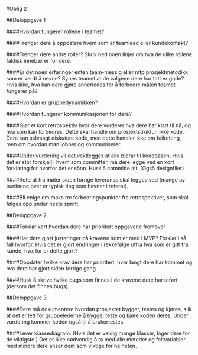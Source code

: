 #Oblig 2 


##Deloppgave 1

####Hvordan fungerer rollene i teamet? 


####Trenger dere å oppdatere hvem som er teamlead eller kundekontakt?


####Trenger dere andre roller? Skriv ned noen linjer om hva de ulike rollene faktisk innebærer for dere.


####Er det noen erfaringer enten team-messig eller mtp prosjektmetodikk som er verdt å nevne? Synes teamet at de valgene dere har tatt er gode? Hvis ikke, hva kan dere gjøre annerledes for å forbedre måten teamet fungerer på?


####Hvordan er gruppedynamikken?


####Hvordan fungerer kommunikasjonen for dere?


####Gjør et kort retrospektiv hvor dere vurderer hva dere har klart til nå, og hva som kan forbedres. Dette skal handle om prosjektstruktur, ikke kode. Dere kan selvsagt diskutere kode, men dette handler ikke om feilretting, men om hvordan man jobber og kommuniserer.


####Under vurdering vil det vektlegges at alle bidrar til kodebasen. Hvis det er stor forskjell i hvem som committer, må dere legge ved en kort forklaring for hvorfor det er sånn. Husk å committe alt. (Også designfiler)



####Referat fra møter siden forrige leveranse skal legges ved (mange av punktene over er typisk ting som havner i referat)..


####Bli enige om maks tre forbedringspunkter fra retrospektivet, som skal følges opp under neste sprint.


##Deloppgave 2


####Forklar kort hvordan dere har prioritert oppgavene fremover


####Har dere gjort justeringer på kravene som er med i MVP? Forklar i så fall hvorfor. Hvis det er gjort endringer i rekkefølge utfra hva som er gitt fra kunde, hvorfor er dette gjort?

####Oppdater hvilke krav dere har prioritert, hvor langt dere har kommet og hva dere har gjort siden forrige gang.


####Husk å skrive hvilke bugs som finnes i de kravene dere har utført (dersom det finnes bugs).


##Deloppgave 3

####Dere må dokumentere hvordan prosjektet bygger, testes og kjøres, slik at det er lett for gruppelederne å bygge, teste og kjøre koden deres. Under vurdering kommer koden også til å brukertestes.


####Lever klassediagram. (Hvis det er veldig mange klasser, lager dere for de viktigste.) Det er ikke nødvendig å ta med alle metoder og feltvariabler med mindre dere anser dem som viktige for helheten.


